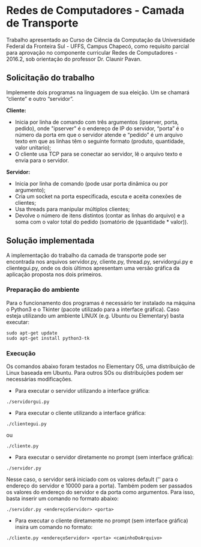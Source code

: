 # Redes de Computadores - Camada de Transporte

Trabalho apresentado ao Curso de Ciência da Computação da Universidade Federal
da Fronteira Sul - UFFS, Campus Chapecó, como requisito parcial para aprovação
no componente curricular Redes de Computadores - 2016.2, sob orientação do
professor Dr. Claunir Pavan.

## Solicitação do trabalho

Implemente dois programas na linguagem de sua eleição. Um se chamará
“cliente” e outro “servidor”.

**Cliente:**
- Inicia por linha de comando com três argumentos (ipserver, porta, pedido),
onde "ipserver" é o endereço de IP do servidor, “porta” é o número da porta
em que o servidor atende e “pedido” é um arquivo texto em que as linhas têm
o seguinte formato (produto, quantidade, valor unitario);
- O cliente usa TCP para se conectar ao servidor, lê o arquivo texto e envia
para o servidor.

**Servidor:**
- Inicia por linha de comando (pode usar porta dinâmica ou por argumento);
- Cria um socket na porta especificada, escuta e aceita conexões de clientes;
- Usa threads para manipular múltiplos clientes;
- Devolve o número de itens distintos (contar as linhas do arquivo) e a soma
com o valor total do pedido (somatório de (quantidade * valor)).


## Solução implementada

A implementação do trabalho da camada de transporte pode ser encontrada nos
arquivos servidor.py, cliente.py, thread.py, servidorgui.py e clientegui.py,
onde os dois últimos apresentam uma versão gráfica da aplicação proposta nos
dois primeiros.

### Preparação do ambiente

Para o funcionamento dos programas é necessário ter instalado na máquina o
Python3 e o Tkinter (pacote utilizado para a interface gráfica). Caso esteja
utilizando um ambiente LINUX (e.g. Ubuntu ou Elementary) basta executar:

```
sudo apt-get update
sudo apt-get install python3-tk
```

### Execução

Os comandos abaixo foram testados no Elementary OS, uma distribuição de Linux
baseada em Ubuntu. Para outros SOs ou distribuições podem ser necessárias
modificações.

- Para executar o servidor utilizando a interface gráfica:

```
./servidorgui.py
```

- Para executar o cliente utilizando a interface gráfica:

```
./clientegui.py
```

ou

```
./cliente.py
```

- Para executar o servidor diretamente no prompt (sem interface gráfica):

```
./servidor.py
```

Nesse caso, o servidor será iniciado com os valores default ('' para o endereço
do servidor e 10000 para a porta). Também podem ser passados os valores do endereço
do servidor e da porta como argumentos. Para isso, basta inserir um comando no formato
abaixo:

```
./servidor.py <endereçoServidor> <porta>
```

- Para executar o cliente diretamente no prompt (sem interface gráfica)
insira um comando no formato:

```
./cliente.py <endereçoServidor> <porta> <caminhoDoArquivo>
```

